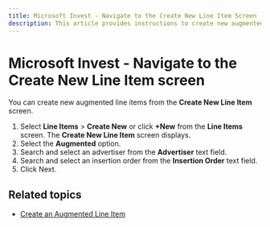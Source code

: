 ```yaml
---
title: Microsoft Invest - Navigate to the Create New Line Item Screen
description: This article provides instructions to create new augmented line items from the Create New Line Item screen.
---
```


# Microsoft Invest - Navigate to the Create New Line Item screen

You can create new augmented line items from the **Create New Line Item** screen.

1. Select **Line Items** > **Create New** or click **+New** from the **Line Items** screen. The **Create New Line Item** screen displays.
1. Select the **Augmented** option.
1. Search and select an advertiser from the **Advertiser** text field.
1. Search and select an insertion order from the **Insertion Order** text field.
1. Click Next.

## Related topics

- [Create an Augmented Line Item](./create-an-augmented-line-item-ali.md)
